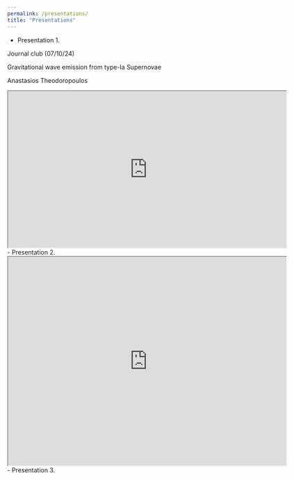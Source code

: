 ```yaml
---
permalink: /presentations/
title: "Presentations"
---
```


- Presentation 1.

Journal club (07/10/24)

Gravitational wave emission from type-Ia Supernovae

Anastasios Theodoropoulos
  <iframe src="https://drive.google.com/file/d/1laeS0cWo7iFSiSTQ17JM39MSc3TPOLlW/preview" width="640" height="360" allow="autoplay"></iframe>
- Presentation 2.
  <iframe src="https://drive.google.com/file/d/1ko9n2oONap-r-9cY2bvBVt7EoclpKAha/preview" width="640" height="480" allow="autoplay"></iframe>
- Presentation 3.
